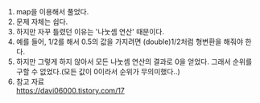 
1) map을 이용해서 풀었다. 
2) 문제 자체는 쉽다.
3) 하지만 자꾸 틀렸던 이유는 '나눗셈 연산' 때문이다.
4) 예를 들어, 1/2를 해서 0.5의 값을 가지려면 (double)1/2처럼 형변환을 해줘야 한다.
5) 하지만 그렇게 하지 않아서 모든 나눗셈 연산의 결과로 0을 얻었다. 그래서 순위를 구할 수 없었다.(모든 값이 0이라서 순위가 무의미했다..)
6) 참고 자료 <br>
https://davi06000.tistory.com/17
